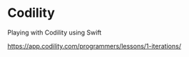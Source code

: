 # Codility
Playing with Codility using Swift

https://app.codility.com/programmers/lessons/1-iterations/
